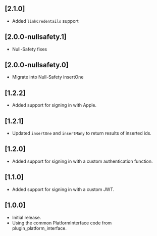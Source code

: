## [2.1.0]
* Added `linkCredentails` support

## [2.0.0-nullsafety.1]
* Null-Safety fixes

## [2.0.0-nullsafety.0]
* Migrate into Null-Safety
insertOne
## [1.2.2]
* Added support for signing in with Apple.

## [1.2.1]
* Updated `insertOne` and `insertMany` to return results of inserted ids.

## [1.2.0]
* Added support for signing in with a custom authentication function.

## [1.1.0]
* Added support for signing in with a custom JWT.

## [1.0.0]

* Initial release.
* Using the common PlatformInterface code from plugin_platform_interface.

